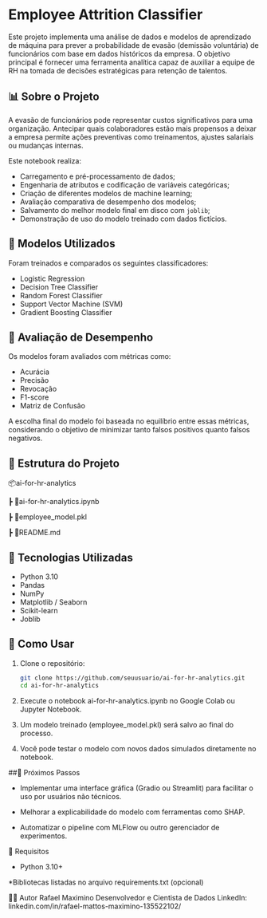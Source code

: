 # Employee Attrition Classifier

Este projeto implementa uma análise de dados e modelos de aprendizado de máquina para prever a probabilidade de evasão (demissão voluntária) de funcionários com base em dados históricos da empresa. O objetivo principal é fornecer uma ferramenta analítica capaz de auxiliar a equipe de RH na tomada de decisões estratégicas para retenção de talentos.

## 📊 Sobre o Projeto

A evasão de funcionários pode representar custos significativos para uma organização. Antecipar quais colaboradores estão mais propensos a deixar a empresa permite ações preventivas como treinamentos, ajustes salariais ou mudanças internas.

Este notebook realiza:

- Carregamento e pré-processamento de dados;
- Engenharia de atributos e codificação de variáveis categóricas;
- Criação de diferentes modelos de machine learning;
- Avaliação comparativa de desempenho dos modelos;
- Salvamento do melhor modelo final em disco com `joblib`;
- Demonstração de uso do modelo treinado com dados fictícios.

## 🧠 Modelos Utilizados

Foram treinados e comparados os seguintes classificadores:

- Logistic Regression
- Decision Tree Classifier
- Random Forest Classifier
- Support Vector Machine (SVM)
- Gradient Boosting Classifier

## 🧪 Avaliação de Desempenho

Os modelos foram avaliados com métricas como:

- Acurácia
- Precisão
- Revocação
- F1-score
- Matriz de Confusão

A escolha final do modelo foi baseada no equilíbrio entre essas métricas, considerando o objetivo de minimizar tanto falsos positivos quanto falsos negativos.

## 📁 Estrutura do Projeto
📦ai-for-hr-analytics

┣ 📜ai-for-hr-analytics.ipynb

┣ 📜employee_model.pkl

┣ 📜README.md


## 🔧 Tecnologias Utilizadas

- Python 3.10
- Pandas
- NumPy
- Matplotlib / Seaborn
- Scikit-learn
- Joblib

## 💾 Como Usar

1. Clone o repositório:
   ```bash
   git clone https://github.com/seuusuario/ai-for-hr-analytics.git
   cd ai-for-hr-analytics
2. Execute o notebook ai-for-hr-analytics.ipynb no Google Colab ou Jupyter Notebook.

3. Um modelo treinado (employee_model.pkl) será salvo ao final do processo.

4. Você pode testar o modelo com novos dados simulados diretamente no notebook.

##🤖 Próximos Passos
* Implementar uma interface gráfica (Gradio ou Streamlit) para facilitar o uso por usuários não técnicos.

* Melhorar a explicabilidade do modelo com ferramentas como SHAP.

* Automatizar o pipeline com MLFlow ou outro gerenciador de experimentos.

📌 Requisitos
* Python 3.10+

*Bibliotecas listadas no arquivo requirements.txt (opcional)

👨‍💻 Autor
Rafael Maximino
Desenvolvedor e Cientista de Dados
LinkedIn: linkedin.com/in/rafael-mattos-maximino-135522102/

